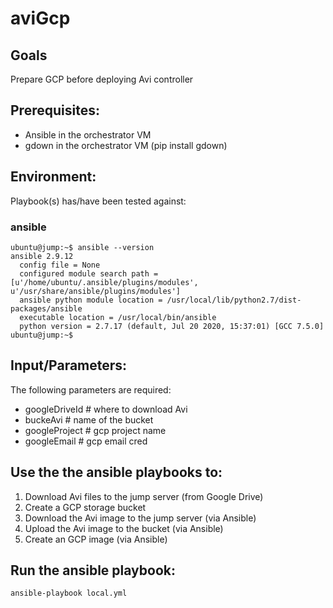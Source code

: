 # aviGcp

## Goals
Prepare GCP before deploying Avi controller

## Prerequisites:
- Ansible in the orchestrator VM
- gdown in the orchestrator VM (pip install gdown)

## Environment:

Playbook(s) has/have been tested against:

### ansible

```
ubuntu@jump:~$ ansible --version
ansible 2.9.12
  config file = None
  configured module search path = [u'/home/ubuntu/.ansible/plugins/modules', u'/usr/share/ansible/plugins/modules']
  ansible python module location = /usr/local/lib/python2.7/dist-packages/ansible
  executable location = /usr/local/bin/ansible
  python version = 2.7.17 (default, Jul 20 2020, 15:37:01) [GCC 7.5.0]
ubuntu@jump:~$
```


## Input/Parameters:

The following parameters are required:
- googleDriveId # where to download Avi
- buckeAvi # name of the bucket
- googleProject # gcp project name
- googleEmail # gcp email cred


## Use the the ansible playbooks to:
1. Download Avi files to the jump server (from Google Drive)
2. Create a GCP storage bucket
3. Download the Avi image to the jump server (via Ansible)
4. Upload the Avi image to the bucket (via Ansible)
5. Create an GCP image (via Ansible)

## Run the ansible playbook:
```
ansible-playbook local.yml
```
